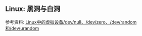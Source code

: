 ## Linux: 黑洞与白洞

参考资料: [Linux中的虚拟设备/dev/null、/dev/zero、/dev/random和/dev/urandom](https://blog.csdn.net/sinat_26058371/article/details/86754683)

